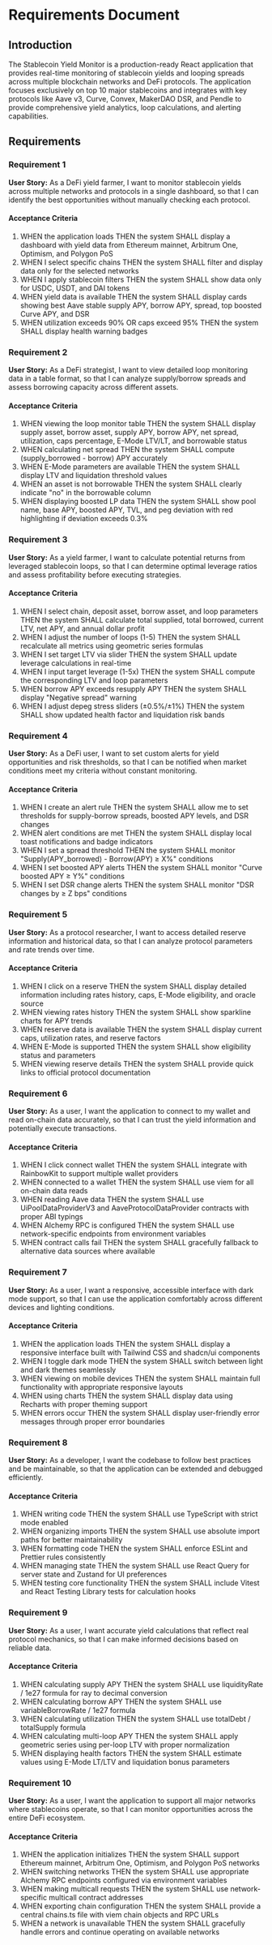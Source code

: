 # Requirements Document

## Introduction

The Stablecoin Yield Monitor is a production-ready React application that provides real-time monitoring of stablecoin yields and looping spreads across multiple blockchain networks and DeFi protocols. The application focuses exclusively on top 10 major stablecoins and integrates with key protocols like Aave v3, Curve, Convex, MakerDAO DSR, and Pendle to provide comprehensive yield analytics, loop calculations, and alerting capabilities.

## Requirements

### Requirement 1

**User Story:** As a DeFi yield farmer, I want to monitor stablecoin yields across multiple networks and protocols in a single dashboard, so that I can identify the best opportunities without manually checking each protocol.

#### Acceptance Criteria

1. WHEN the application loads THEN the system SHALL display a dashboard with yield data from Ethereum mainnet, Arbitrum One, Optimism, and Polygon PoS
2. WHEN I select specific chains THEN the system SHALL filter and display data only for the selected networks
3. WHEN I apply stablecoin filters THEN the system SHALL show data only for USDC, USDT, and DAI tokens
4. WHEN yield data is available THEN the system SHALL display cards showing best Aave stable supply APY, borrow APY, spread, top boosted Curve APY, and DSR
5. WHEN utilization exceeds 90% OR caps exceed 95% THEN the system SHALL display health warning badges

### Requirement 2

**User Story:** As a DeFi strategist, I want to view detailed loop monitoring data in a table format, so that I can analyze supply/borrow spreads and assess borrowing capacity across different assets.

#### Acceptance Criteria

1. WHEN viewing the loop monitor table THEN the system SHALL display supply asset, borrow asset, supply APY, borrow APY, net spread, utilization, caps percentage, E-Mode LTV/LT, and borrowable status
2. WHEN calculating net spread THEN the system SHALL compute (supply_borrowed - borrow) APY accurately
3. WHEN E-Mode parameters are available THEN the system SHALL display LTV and liquidation threshold values
4. WHEN an asset is not borrowable THEN the system SHALL clearly indicate "no" in the borrowable column
5. WHEN displaying boosted LP data THEN the system SHALL show pool name, base APY, boosted APY, TVL, and peg deviation with red highlighting if deviation exceeds 0.3%

### Requirement 3

**User Story:** As a yield farmer, I want to calculate potential returns from leveraged stablecoin loops, so that I can determine optimal leverage ratios and assess profitability before executing strategies.

#### Acceptance Criteria

1. WHEN I select chain, deposit asset, borrow asset, and loop parameters THEN the system SHALL calculate total supplied, total borrowed, current LTV, net APY, and annual dollar profit
2. WHEN I adjust the number of loops (1-5) THEN the system SHALL recalculate all metrics using geometric series formulas
3. WHEN I set target LTV via slider THEN the system SHALL update leverage calculations in real-time
4. WHEN I input target leverage (1-5x) THEN the system SHALL compute the corresponding LTV and loop parameters
5. WHEN borrow APY exceeds resupply APY THEN the system SHALL display "Negative spread" warning
6. WHEN I adjust depeg stress sliders (±0.5%/±1%) THEN the system SHALL show updated health factor and liquidation risk bands

### Requirement 4

**User Story:** As a DeFi user, I want to set custom alerts for yield opportunities and risk thresholds, so that I can be notified when market conditions meet my criteria without constant monitoring.

#### Acceptance Criteria

1. WHEN I create an alert rule THEN the system SHALL allow me to set thresholds for supply-borrow spreads, boosted APY levels, and DSR changes
2. WHEN alert conditions are met THEN the system SHALL display local toast notifications and badge indicators
3. WHEN I set a spread threshold THEN the system SHALL monitor "Supply(APY_borrowed) - Borrow(APY) ≥ X%" conditions
4. WHEN I set boosted APY alerts THEN the system SHALL monitor "Curve boosted APY ≥ Y%" conditions
5. WHEN I set DSR change alerts THEN the system SHALL monitor "DSR changes by ≥ Z bps" conditions

### Requirement 5

**User Story:** As a protocol researcher, I want to access detailed reserve information and historical data, so that I can analyze protocol parameters and rate trends over time.

#### Acceptance Criteria

1. WHEN I click on a reserve THEN the system SHALL display detailed information including rates history, caps, E-Mode eligibility, and oracle source
2. WHEN viewing rates history THEN the system SHALL show sparkline charts for APY trends
3. WHEN reserve data is available THEN the system SHALL display current caps, utilization rates, and reserve factors
4. WHEN E-Mode is supported THEN the system SHALL show eligibility status and parameters
5. WHEN viewing reserve details THEN the system SHALL provide quick links to official protocol documentation

### Requirement 6

**User Story:** As a user, I want the application to connect to my wallet and read on-chain data accurately, so that I can trust the yield information and potentially execute transactions.

#### Acceptance Criteria

1. WHEN I click connect wallet THEN the system SHALL integrate with RainbowKit to support multiple wallet providers
2. WHEN connected to a wallet THEN the system SHALL use viem for all on-chain data reads
3. WHEN reading Aave data THEN the system SHALL use UiPoolDataProviderV3 and AaveProtocolDataProvider contracts with proper ABI typings
4. WHEN Alchemy RPC is configured THEN the system SHALL use network-specific endpoints from environment variables
5. WHEN contract calls fail THEN the system SHALL gracefully fallback to alternative data sources where available

### Requirement 7

**User Story:** As a user, I want a responsive, accessible interface with dark mode support, so that I can use the application comfortably across different devices and lighting conditions.

#### Acceptance Criteria

1. WHEN the application loads THEN the system SHALL display a responsive interface built with Tailwind CSS and shadcn/ui components
2. WHEN I toggle dark mode THEN the system SHALL switch between light and dark themes seamlessly
3. WHEN viewing on mobile devices THEN the system SHALL maintain full functionality with appropriate responsive layouts
4. WHEN using charts THEN the system SHALL display data using Recharts with proper theming support
5. WHEN errors occur THEN the system SHALL display user-friendly error messages through proper error boundaries

### Requirement 8

**User Story:** As a developer, I want the codebase to follow best practices and be maintainable, so that the application can be extended and debugged efficiently.

#### Acceptance Criteria

1. WHEN writing code THEN the system SHALL use TypeScript with strict mode enabled
2. WHEN organizing imports THEN the system SHALL use absolute import paths for better maintainability
3. WHEN formatting code THEN the system SHALL enforce ESLint and Prettier rules consistently
4. WHEN managing state THEN the system SHALL use React Query for server state and Zustand for UI preferences
5. WHEN testing core functionality THEN the system SHALL include Vitest and React Testing Library tests for calculation hooks

### Requirement 9

**User Story:** As a user, I want accurate yield calculations that reflect real protocol mechanics, so that I can make informed decisions based on reliable data.

#### Acceptance Criteria

1. WHEN calculating supply APY THEN the system SHALL use liquidityRate / 1e27 formula for ray to decimal conversion
2. WHEN calculating borrow APY THEN the system SHALL use variableBorrowRate / 1e27 formula
3. WHEN calculating utilization THEN the system SHALL use totalDebt / totalSupply formula
4. WHEN calculating multi-loop APY THEN the system SHALL apply geometric series using per-loop LTV with proper normalization
5. WHEN displaying health factors THEN the system SHALL estimate values using E-Mode LT/LTV and liquidation bonus parameters

### Requirement 10

**User Story:** As a user, I want the application to support all major networks where stablecoins operate, so that I can monitor opportunities across the entire DeFi ecosystem.

#### Acceptance Criteria

1. WHEN the application initializes THEN the system SHALL support Ethereum mainnet, Arbitrum One, Optimism, and Polygon PoS networks
2. WHEN switching networks THEN the system SHALL use appropriate Alchemy RPC endpoints configured via environment variables
3. WHEN making multicall requests THEN the system SHALL use network-specific multicall contract addresses
4. WHEN exporting chain configuration THEN the system SHALL provide a central chains.ts file with viem chain objects and RPC URLs
5. WHEN a network is unavailable THEN the system SHALL gracefully handle errors and continue operating on available networks